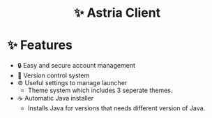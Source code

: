 <h1 align="center"> ✨ Astria Client </h1>


<h1>✨ Features</h1>
</p>

* 🔒 Easy and secure account management
* 📂 Version control system
* ⚙️ Useful settings to manage launcher
  * Theme system which includes 3 seperate themes.
* ☕ Automatic Java installer
  * Installs Java for versions that needs different version of Java.
